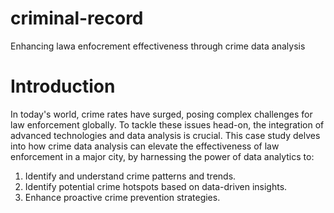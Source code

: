 # criminal-record
Enhancing lawa enfocrement effectiveness through crime data analysis
# Introduction
In today's world, crime rates have surged, posing complex challenges for law enforcement globally. To tackle these issues head-on, the integration of advanced technologies and data analysis is crucial. This case study delves into how crime data analysis can elevate the effectiveness of law enforcement in a major city, by harnessing the power of data analytics to:

1. Identify and understand crime patterns and trends.
2. Identify potential crime hotspots based on data-driven insights.
3. Enhance proactive crime prevention strategies.
